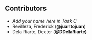 ## Contributors

* *Add your name here in Task C*
* Revilleza, Frederick (**@juantojuan**)
* Dela Riarte, Dexter (**@DDelaRiarte)**
